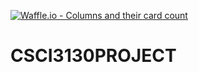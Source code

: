 [![Waffle.io - Columns and their card count](https://badge.waffle.io/yw349762/CSCI3130PROJECT.png?columns=all)](https://waffle.io/yw349762/CSCI3130PROJECT?utm_source=badge)
# CSCI3130PROJECT